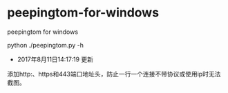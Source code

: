 # peepingtom-for-windows
peepingtom for windows

python ./peepingtom.py -h

* 2017年8月11日14:17:19 更新

添加http:、https和443端口地址头，防止一行一个连接不带协议或使用ip时无法截图。
